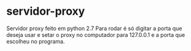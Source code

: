 # servidor-proxy
Servidor proxy feito em python 2.7
Para rodar é só digitar a porta que deseja usar e setar o proxy no computador para 127.0.0.1 e a porta que escolheu no programa.
